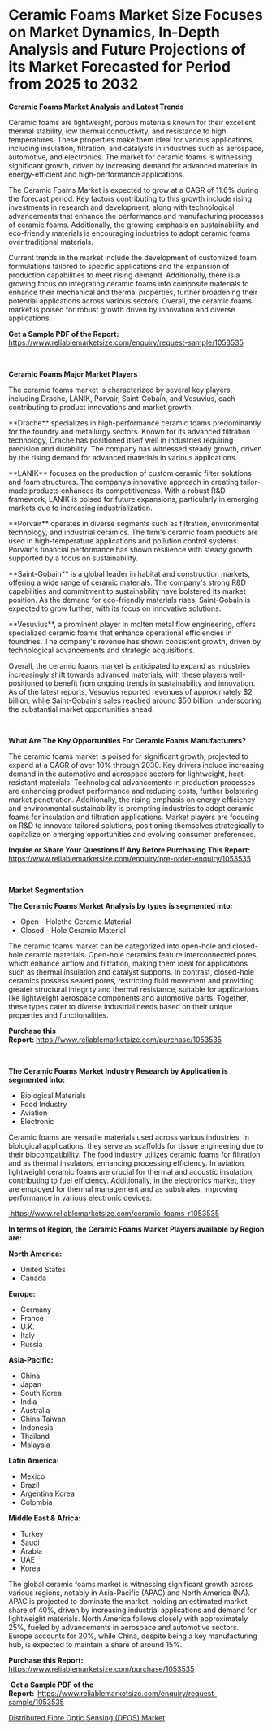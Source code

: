 <p><h1>Ceramic Foams Market Size Focuses on Market Dynamics, In-Depth Analysis and Future Projections of its Market Forecasted for Period from 2025 to 2032</h1></p><p><strong>Ceramic Foams Market Analysis and Latest Trends</strong></p>
<p><p>Ceramic foams are lightweight, porous materials known for their excellent thermal stability, low thermal conductivity, and resistance to high temperatures. These properties make them ideal for various applications, including insulation, filtration, and catalysts in industries such as aerospace, automotive, and electronics. The market for ceramic foams is witnessing significant growth, driven by increasing demand for advanced materials in energy-efficient and high-performance applications.</p><p>The Ceramic Foams Market is expected to grow at a CAGR of 11.6% during the forecast period. Key factors contributing to this growth include rising investments in research and development, along with technological advancements that enhance the performance and manufacturing processes of ceramic foams. Additionally, the growing emphasis on sustainability and eco-friendly materials is encouraging industries to adopt ceramic foams over traditional materials.</p><p>Current trends in the market include the development of customized foam formulations tailored to specific applications and the expansion of production capabilities to meet rising demand. Additionally, there is a growing focus on integrating ceramic foams into composite materials to enhance their mechanical and thermal properties, further broadening their potential applications across various sectors. Overall, the ceramic foams market is poised for robust growth driven by innovation and diverse applications.</p></p>
<p><strong>Get a Sample PDF of the Report:&nbsp;</strong> <a href="https://www.reliablemarketsize.com/enquiry/request-sample/1053535?utm_campaign=2781&utm_medium=2&utm_source=Github&utm_content=ia&utm_term=22032025&utm_id=ceramic-foams">https://www.reliablemarketsize.com/enquiry/request-sample/1053535</a></p>
<p>&nbsp;</p>
<p><strong>Ceramic Foams Major Market Players</strong></p>
<p><p>The ceramic foams market is characterized by several key players, including Drache, LANIK, Porvair, Saint-Gobain, and Vesuvius, each contributing to product innovations and market growth.</p><p>**Drache** specializes in high-performance ceramic foams predominantly for the foundry and metallurgy sectors. Known for its advanced filtration technology, Drache has positioned itself well in industries requiring precision and durability. The company has witnessed steady growth, driven by the rising demand for advanced materials in various applications.</p><p>**LANIK** focuses on the production of custom ceramic filter solutions and foam structures. The company’s innovative approach in creating tailor-made products enhances its competitiveness. With a robust R&D framework, LANIK is poised for future expansions, particularly in emerging markets due to increasing industrialization.</p><p>**Porvair** operates in diverse segments such as filtration, environmental technology, and industrial ceramics. The firm's ceramic foam products are used in high-temperature applications and pollution control systems. Porvair's financial performance has shown resilience with steady growth, supported by a focus on sustainability.</p><p>**Saint-Gobain** is a global leader in habitat and construction markets, offering a wide range of ceramic materials. The company's strong R&D capabilities and commitment to sustainability have bolstered its market position. As the demand for eco-friendly materials rises, Saint-Gobain is expected to grow further, with its focus on innovative solutions.</p><p>**Vesuvius**, a prominent player in molten metal flow engineering, offers specialized ceramic foams that enhance operational efficiencies in foundries. The company's revenue has shown consistent growth, driven by technological advancements and strategic acquisitions.</p><p>Overall, the ceramic foams market is anticipated to expand as industries increasingly shift towards advanced materials, with these players well-positioned to benefit from ongoing trends in sustainability and innovation. As of the latest reports, Vesuvius reported revenues of approximately $2 billion, while Saint-Gobain's sales reached around $50 billion, underscoring the substantial market opportunities ahead.</p></p>
<p>&nbsp;</p>
<p><strong>What Are The Key Opportunities For Ceramic Foams Manufacturers?</strong></p>
<p><p>The ceramic foams market is poised for significant growth, projected to expand at a CAGR of over 10% through 2030. Key drivers include increasing demand in the automotive and aerospace sectors for lightweight, heat-resistant materials. Technological advancements in production processes are enhancing product performance and reducing costs, further bolstering market penetration. Additionally, the rising emphasis on energy efficiency and environmental sustainability is prompting industries to adopt ceramic foams for insulation and filtration applications. Market players are focusing on R&D to innovate tailored solutions, positioning themselves strategically to capitalize on emerging opportunities and evolving consumer preferences.</p></p>
<p><strong>Inquire or Share Your Questions If Any Before Purchasing This Report:</strong> <a href="https://www.reliablemarketsize.com/enquiry/pre-order-enquiry/1053535?utm_campaign=2781&utm_medium=2&utm_source=Github&utm_content=ia&utm_term=22032025&utm_id=ceramic-foams">https://www.reliablemarketsize.com/enquiry/pre-order-enquiry/1053535</a></p>
<p>&nbsp;</p>
<p><strong>Market Segmentation</strong></p>
<p><strong>The Ceramic Foams Market Analysis by types is segmented into:</strong></p>
<p><ul><li>Open - Holethe Ceramic Material</li><li>Closed - Hole Ceramic Material</li></ul></p>
<p><p>The ceramic foams market can be categorized into open-hole and closed-hole ceramic materials. Open-hole ceramics feature interconnected pores, which enhance airflow and filtration, making them ideal for applications such as thermal insulation and catalyst supports. In contrast, closed-hole ceramics possess sealed pores, restricting fluid movement and providing greater structural integrity and thermal resistance, suitable for applications like lightweight aerospace components and automotive parts. Together, these types cater to diverse industrial needs based on their unique properties and functionalities.</p></p>
<p><strong>Purchase this Report:&nbsp;</strong><a href="https://www.reliablemarketsize.com/purchase/1053535?utm_campaign=2781&utm_medium=2&utm_source=Github&utm_content=ia&utm_term=22032025&utm_id=ceramic-foams">https://www.reliablemarketsize.com/purchase/1053535</a></p>
<p>&nbsp;</p>
<p><strong>The Ceramic Foams Market Industry Research by Application is segmented into:</strong></p>
<p><ul><li>Biological Materials</li><li>Food Industry</li><li>Aviation</li><li>Electronic</li></ul></p>
<p><p>Ceramic foams are versatile materials used across various industries. In biological applications, they serve as scaffolds for tissue engineering due to their biocompatibility. The food industry utilizes ceramic foams for filtration and as thermal insulators, enhancing processing efficiency. In aviation, lightweight ceramic foams are crucial for thermal and acoustic insulation, contributing to fuel efficiency. Additionally, in the electronics market, they are employed for thermal management and as substrates, improving performance in various electronic devices.</p></p>
<p><a href="https://www.reliablemarketsize.com/ceramic-foams-r1053535?utm_campaign=2781&utm_medium=2&utm_source=Github&utm_content=ia&utm_term=22032025&utm_id=ceramic-foams">&nbsp;https://www.reliablemarketsize.com/ceramic-foams-r1053535</a></p>
<p><strong>In terms of Region, the Ceramic Foams Market Players available by Region are:</strong></p>
<p>
    <p> <strong> North America: </strong>
        <ul>
            <li>United States</li>
            <li>Canada</li>
        </ul>
        </p> 
    <p> <strong> Europe: </strong>
        <ul>
            <li>Germany</li>
            <li>France</li>
            <li>U.K.</li>
            <li>Italy</li>
            <li>Russia</li>
        </ul>
        </p> 
    <p> <strong> Asia-Pacific: </strong>
        <ul>
            <li>China</li>
            <li>Japan</li>
            <li>South Korea</li>
            <li>India</li>
            <li>Australia</li>
            <li>China Taiwan</li>
            <li>Indonesia</li>
            <li>Thailand</li>
            <li>Malaysia</li>
        </ul>
        </p> 
    <p> <strong> Latin America: </strong>
        <ul>
            <li>Mexico</li>
            <li>Brazil</li>
            <li>Argentina Korea</li>
            <li>Colombia</li>
        </ul>
        </p> 
    <p> <strong> Middle East & Africa: </strong>
        <ul>
            <li>Turkey</li>
            <li>Saudi</li>
            <li>Arabia</li>
            <li>UAE</li>
            <li>Korea</li>
        </ul>
    </p>
    </p>
<p><p>The global ceramic foams market is witnessing significant growth across various regions, notably in Asia-Pacific (APAC) and North America (NA). APAC is projected to dominate the market, holding an estimated market share of 40%, driven by increasing industrial applications and demand for lightweight materials. North America follows closely with approximately 25%, fueled by advancements in aerospace and automotive sectors. Europe accounts for 20%, while China, despite being a key manufacturing hub, is expected to maintain a share of around 15%.</p></p>
<p><strong>Purchase this Report: </strong><a href="https://www.reliablemarketsize.com/purchase/1053535?utm_campaign=2781&utm_medium=2&utm_source=Github&utm_content=ia&utm_term=22032025&utm_id=ceramic-foams">https://www.reliablemarketsize.com/purchase/1053535</a></p>
<p>&nbsp;<strong>Get a Sample PDF of the Report:&nbsp;&nbsp;</strong><a href="https://www.reliablemarketsize.com/enquiry/request-sample/1053535?utm_campaign=2781&utm_medium=2&utm_source=Github&utm_content=ia&utm_term=22032025&utm_id=ceramic-foams">https://www.reliablemarketsize.com/enquiry/request-sample/1053535</a></p>
<p><strong></strong></p>
<p><p><a href="https://github.com/iroldilom/Market-Research-Report-List-1/blob/main/distributed-fibre-optic-sensing-dfos-market.md?utm_campaign=2781&utm_medium=2&utm_source=Github&utm_content=ia&utm_term=22032025&utm_id=ceramic-foams">Distributed Fibre Optic Sensing (DFOS) Market</a></p></p>